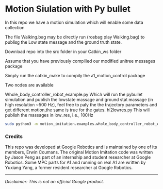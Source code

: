 # Motion Siulation with Py bullet 

In this repo we have a motion simulation which will enable some data collection 

The file Walking.bag may be directly run (rosbag play Walking.bag) to publisg the Low state message and the ground truth state.

Download repo into the src folder in your Catkin_ws folder

Assume that you have previously compilied our modified unitree messages package

Simply run the catkin_make to compily the a1_motion_control package

Two nodes are available 

Whole_body_controller_robot_example.py
	Which will run the pybullet simulation and publish the lowstate massage and ground stat 	massage (in high resolution ~500 Hz), feel free to paly the the trajectory parameters and get 		different motion,the same is true for the gates.
hi2lowres.py
	This will publish the massages in low_res, i.e., 100Hz









```bash
sudo python3 -m motion_imitation.examples.whole_body_controller_robot_example
```

### Credits

This repo was developed at Google Robotics and is maintained by one of its members, Erwin Coumans.
The original Motion Imitation code was written by Jason Peng as part of an internship and student researcher at Google Robotics.
Some MPC parts for A1 and running on real A1 are written by Yuxiang Yang, a former resident researcher at Google Robotics.

---

*Disclaimer: This is not an official Google product.*

